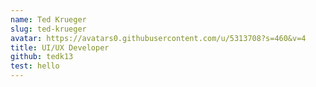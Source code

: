 ```yaml
---
name: Ted Krueger
slug: ted-krueger
avatar: https://avatars0.githubusercontent.com/u/5313708?s=460&v=4
title: UI/UX Developer
github: tedk13
test: hello
---
```

